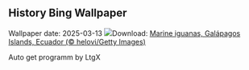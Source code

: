 ## History Bing Wallpaper
Wallpaper date: 2025-03-13
![](https://www.bing.com/th?id=OHR.GalapagosIguana_EN-IN4738596346_UHD.jpg&w=1000)Download: [Marine iguanas, Galápagos Islands, Ecuador (© helovi/Getty Images)](https://www.bing.com/th?id=OHR.GalapagosIguana_EN-IN4738596346_UHD.jpg)

Auto get programm by LtgX
